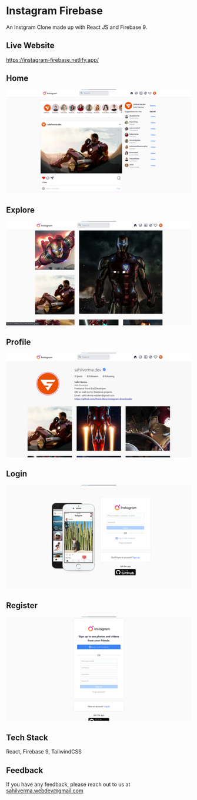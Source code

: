# Instagram Firebase

An Instgram Clone made up with React JS and Firebase 9.

## Live Website

https://instagram-firebase.netlify.app/

## Home

![Home](/screenshots/home.png)

## Explore

![Explore](/screenshots//explore.png)

## Profile

![Profile](/screenshots/profile.png)

## Login

![Login](/screenshots/login.png)

## Register

![Register](/screenshots/register.png)

## Tech Stack

React, Firebase 9, TailwindCSS

## Feedback

If you have any feedback, please reach out to us at sahilverma.webdev@gmail.com
